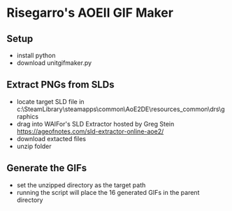 # Risegarro's AOEII GIF Maker

## Setup
* install python
* download unitgifmaker.py

## Extract PNGs from SLDs
* locate target SLD file in c:\SteamLibrary\steamapps\common\AoE2DE\resources\_common\drs\graphics
* drag into WAIFor's SLD Extractor hosted by Greg Stein https://ageofnotes.com/sld-extractor-online-aoe2/
* download extacted files
* unzip folder

## Generate the GIFs
* set the unzipped directory as the target path
* running the script will place the 16 generated GIFs in the parent directory
